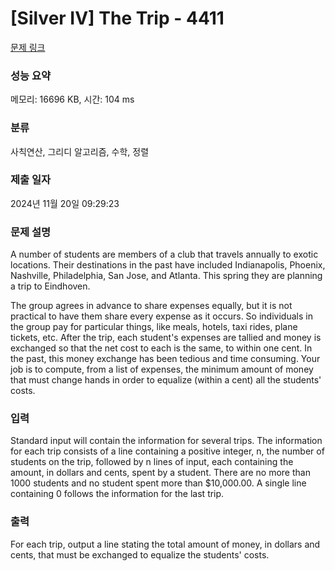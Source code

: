 # [Silver IV] The Trip - 4411 

[문제 링크](https://www.acmicpc.net/problem/4411) 

### 성능 요약

메모리: 16696 KB, 시간: 104 ms

### 분류

사칙연산, 그리디 알고리즘, 수학, 정렬

### 제출 일자

2024년 11월 20일 09:29:23

### 문제 설명

<p>A number of students are members of a club that travels annually to exotic locations. Their destinations in the past have included Indianapolis, Phoenix, Nashville, Philadelphia, San Jose, and Atlanta. This spring they are planning a trip to Eindhoven.</p>

<p>The group agrees in advance to share expenses equally, but it is not practical to have them share every expense as it occurs. So individuals in the group pay for particular things, like meals, hotels, taxi rides, plane tickets, etc. After the trip, each student's expenses are tallied and money is exchanged so that the net cost to each is the same, to within one cent. In the past, this money exchange has been tedious and time consuming. Your job is to compute, from a list of expenses, the minimum amount of money that must change hands in order to equalize (within a cent) all the students' costs.</p>

### 입력 

 <p>Standard input will contain the information for several trips. The information for each trip consists of a line containing a positive integer, n, the number of students on the trip, followed by n lines of input, each containing the amount, in dollars and cents, spent by a student. There are no more than 1000 students and no student spent more than <span>$</span>10,000.00. A single line containing 0 follows the information for the last trip.</p>

### 출력 

 <p>For each trip, output a line stating the total amount of money, in dollars and cents, that must be exchanged to equalize the students' costs.</p>


